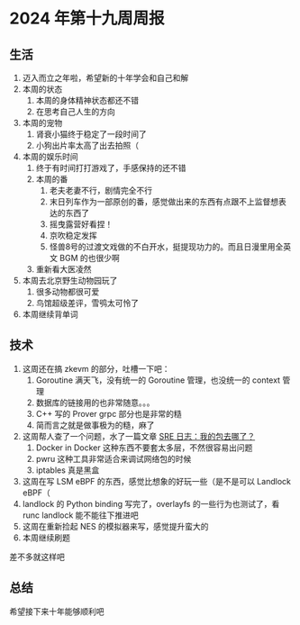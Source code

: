 # 2024 年第十九周周报

## 生活

1. 迈入而立之年啦，希望新的十年学会和自己和解
2. 本周的状态
    1. 本周的身体精神状态都还不错
    2. 在思考自己人生的方向
3. 本周的宠物
    1. 肾衰小猫终于稳定了一段时间了
    2. 小狗出片率太高了出去拍照（
4. 本周的娱乐时间
    1. 终于有时间打打游戏了，手感保持的还不错
    2. 本周的番
        1. 老夫老妻不行，剧情完全不行
        2. 末日列车作为一部原创的番，感觉做出来的东西有点跟不上监督想表达的东西了
        3. 摇曳露营好看捏！
        4. 京吹稳定发挥
        5. 怪兽8号的过渡文戏做的不白开水，挺提现功力的。而且日漫里用全英文 BGM 的也很少啊
    3. 重新看大医凌然
5. 本周去北京野生动物园玩了
    1. 很多动物都很可爱
    2. 鸟馆超级差评，雪鸮太可怜了
6. 本周继续背单词

## 技术

1. 这周还在搞 zkevm 的部分，吐槽一下吧：
    1. Goroutine 满天飞，没有统一的 Goroutine 管理，也没统一的 context 管理
    2. 数据库的链接用的也非常随意。。。
    3. C++ 写的 Prover grpc 部分也是非常的糙
    4. 简而言之就是做事极为的糙，麻了
2. 这周帮人查了一个问题，水了一篇文章 [SRE 日志：我的包去哪了？](https://www.manjusaka.blog/posts/2024/05/11/where-are-my-package/#%E5%BC%80%E7%AF%87)
    1. Docker in Docker 这种东西不要套太多层，不然很容易出问题
    2. pwru 这种工具非常适合来调试网络包的时候
    3. iptables 真是黑盒
3. 这周在写 LSM eBPF 的东西，感觉比想象的好玩一些（是不是可以 Landlock eBPF（
4. landlock 的 Python binding 写完了，overlayfs 的一些行为也测试了，看 runc landlock 能不能往下推进吧
5. 这周在重新捡起 NES 的模拟器来写，感觉提升蛮大的
6. 本周继续刷题

差不多就这样吧

## 总结

希望接下来十年能够顺利吧
